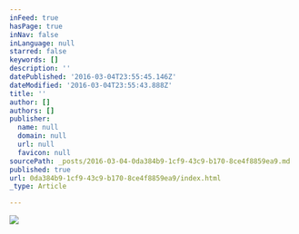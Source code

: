 ```yaml
---
inFeed: true
hasPage: true
inNav: false
inLanguage: null
starred: false
keywords: []
description: ''
datePublished: '2016-03-04T23:55:45.146Z'
dateModified: '2016-03-04T23:55:43.888Z'
title: ''
author: []
authors: []
publisher:
  name: null
  domain: null
  url: null
  favicon: null
sourcePath: _posts/2016-03-04-0da384b9-1cf9-43c9-b170-8ce4f8859ea9.md
published: true
url: 0da384b9-1cf9-43c9-b170-8ce4f8859ea9/index.html
_type: Article

---
```

![](https://s3-us-west-2.amazonaws.com/the-grid-img/p/e921ef1d5596a45d43e47bf10feeec05c46c8b26.jpg)
